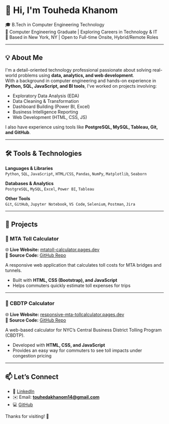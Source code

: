 # 👋 Hi, I'm Touheda Khanom

🎓 B.Tech in Computer Engineering Technology  
💼 Computer Engineering Graduate | Exploring Careers in Technology & IT  
📍 Based in New York, NY | Open to Full-time Onsite, Hybrid/Remote Roles  

---

## 💡 About Me  

I'm a detail-oriented technology professional passionate about solving real-world problems using **data, analytics, and web development**.  
With a background in computer engineering and hands-on experience in **Python, SQL, JavaScript, and BI tools**, I’ve worked on projects involving:  

- Exploratory Data Analysis (EDA)  
- Data Cleaning & Transformation  
- Dashboard Building (Power BI, Excel)  
- Business Intelligence Reporting  
- Web Development (HTML, CSS, JS)  

I also have experience using tools like **PostgreSQL, MySQL, Tableau, Git, and GitHub**.  

---

## 🛠️ Tools & Technologies  

**Languages & Libraries**  
`Python`, `SQL`, `JavaScript`, `HTML/CSS`, `Pandas`, `NumPy`, `Matplotlib`, `Seaborn`  

**Databases & Analytics**  
`PostgreSQL`, `MySQL`, `Excel`, `Power BI`, `Tableau`  

**Other Tools**  
`Git`, `GitHub`, `Jupyter Notebook`, `VS Code`, `Selenium`, `Postman`, `Jira`  

---

## 🚀 Projects  

### 🔹 MTA Toll Calculator  
🌐 **Live Website:** [mtatoll-calculator.pages.dev](https://mtatoll-calculator.pages.dev/)  
📂 **Source Code:** [GitHub Repo](https://github.com/Touheda812/BootstrapMTACalc---2)  

A responsive web application that calculates toll costs for MTA bridges and tunnels.  
- Built with **HTML, CSS (Bootstrap), and JavaScript**  
- Helps commuters quickly estimate toll expenses for trips  

---

### 🔹 CBDTP Calculator  
🌐 **Live Website:** [responsive-mta-tollcalculator.pages.dev](https://responsive-mta-tollcalculator.pages.dev/)  
📂 **Source Code:** [GitHub Repo](https://github.com/Touheda812/CBDTP-Calculator---2)  

A web-based calculator for NYC’s Central Business District Tolling Program (CBDTP).  
- Developed with **HTML, CSS, and JavaScript**  
- Provides an easy way for commuters to see toll impacts under congestion pricing  

---

## 📫 Let’s Connect  

- 🔗 [LinkedIn](https://www.linkedin.com/in/touheda-khanom/)  
- ✉️ Email: **touhedakhanom14@gmail.com**  
- 💻 [GitHub](https://github.com/Touheda812)  

Thanks for visiting! 🙌
